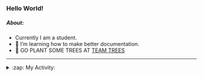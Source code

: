 ### Hello World!

##### About:
- Currently I am a student.
- 🌱 I’m learning how to make better documentation.
- 🌱 GO PLANT SOME TREES AT [TEAM TREES](https://teamtrees.org/)

---
<details>
  <summary>:zap: My Activity:</summary>
  
<!--START_SECTION:waka-->
![Code Time](http://img.shields.io/badge/Code%20Time-1%2C120%20hrs%2056%20mins-blue)

**I'm a Night 🦉** 

```text
🌞 Morning                1579 commits        ██░░░░░░░░░░░░░░░░░░░░░░░   09.73 % 
🌆 Daytime                5518 commits        █████████░░░░░░░░░░░░░░░░   34.01 % 
🌃 Evening                4627 commits        ███████░░░░░░░░░░░░░░░░░░   28.52 % 
🌙 Night                  4500 commits        ███████░░░░░░░░░░░░░░░░░░   27.74 % 
```
📅 **I'm Most Productive on Wednesday** 

```text
Monday                   2362 commits        ████░░░░░░░░░░░░░░░░░░░░░   14.56 % 
Tuesday                  2032 commits        ███░░░░░░░░░░░░░░░░░░░░░░   12.52 % 
Wednesday                3873 commits        ██████░░░░░░░░░░░░░░░░░░░   23.87 % 
Thursday                 2137 commits        ███░░░░░░░░░░░░░░░░░░░░░░   13.17 % 
Friday                   1605 commits        ██░░░░░░░░░░░░░░░░░░░░░░░   09.89 % 
Saturday                 1442 commits        ██░░░░░░░░░░░░░░░░░░░░░░░   08.89 % 
Sunday                   2773 commits        ████░░░░░░░░░░░░░░░░░░░░░   17.09 % 
```


📊 **This Week I Spent My Time On** 

```text
🔥 Editors: 
VS Code                  5 hrs 35 mins       █████████████████████████   100.00 % 

🐱‍💻 Projects: 
praise                   5 hrs 33 mins       █████████████████████████   99.40 % 
CSF22                    2 mins              ░░░░░░░░░░░░░░░░░░░░░░░░░   00.60 % 
```


 Last Updated on 10/05/2023 13:13:34 UTC
<!--END_SECTION:waka-->
</details>
